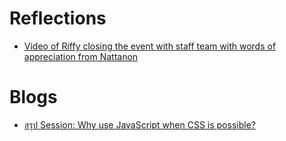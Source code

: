 # Reflections

- [Video of Riffy closing the event with staff team with words of appreciation from Nattanon](https://www.facebook.com/iamnutn0n/videos/475751182286406/)

# Blogs

- [สรุป Session: Why use JavaScript when CSS is possible?](https://blog.ninprd.com/blog/summary-session-why-use-javascript-when-css-is-possible/)